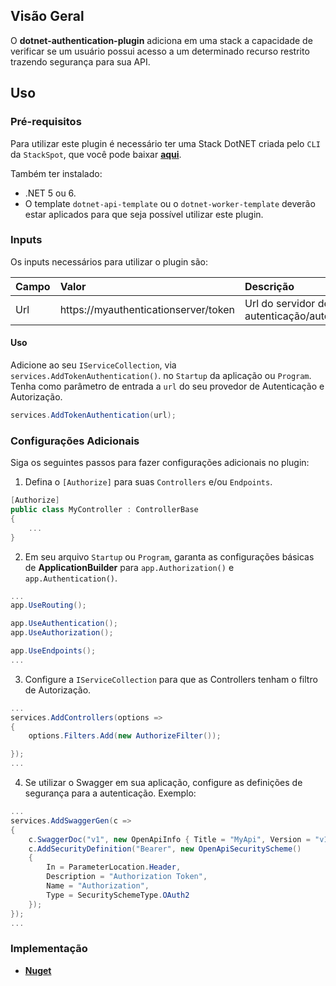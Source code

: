 ## **Visão Geral**
O **dotnet-authentication-plugin** adiciona em uma stack a capacidade de verificar se um usuário possui acesso a um determinado recurso restrito trazendo segurança para sua API.

## **Uso**

### **Pré-requisitos**
Para utilizar este plugin é necessário ter uma Stack DotNET criada pelo `CLI` da `StackSpot`, que você pode baixar [**aqui**](https://stackspot.com/).

Também ter instalado:
- .NET 5 ou 6.
- O template `dotnet-api-template` ou o `dotnet-worker-template` deverão estar aplicados para que seja possível utilizar este plugin.

### **Inputs**
Os inputs necessários para utilizar o plugin são:  

| **Campo** | **Valor** | **Descrição** |
| :--- | :--- | :--- |
| Url | https://myauthenticationserver/token | Url do servidor de autenticação/autorização |

#### Uso

Adicione ao seu `IServiceCollection`, via `services.AddTokenAuthentication()`. no `Startup` da aplicação ou `Program`. Tenha como parâmetro de entrada a `url` do seu provedor de Autenticação e Autorização. 

```csharp
services.AddTokenAuthentication(url);
```

### Configurações Adicionais

Siga os seguintes passos para fazer configurações adicionais no plugin:  

1. Defina o `[Authorize]` para suas `Controllers` e/ou `Endpoints`. 

```csharp
[Authorize]
public class MyController : ControllerBase
{
    ...
}
```

2. Em seu arquivo `Startup` ou `Program`, garanta as configurações básicas de **ApplicationBuilder** para `app.Authorization()` e `app.Authentication()`. 

```csharp
...
app.UseRouting();

app.UseAuthentication();
app.UseAuthorization();

app.UseEndpoints();
...
```

3. Configure a `IServiceCollection` para que as Controllers tenham o filtro de Autorização.

```csharp
...
services.AddControllers(options => 
{
    options.Filters.Add(new AuthorizeFilter());

});
...
```

4. Se utilizar o Swagger em sua aplicação, configure as definições de segurança para a autenticação. Exemplo:

```csharp
...
services.AddSwaggerGen(c => 
{
    c.SwaggerDoc("v1", new OpenApiInfo { Title = "MyApi", Version = "v1"});
    c.AddSecurityDefinition("Bearer", new OpenApiSecurityScheme()
    {
        In = ParameterLocation.Header,
        Description = "Authorization Token",
        Name = "Authorization",
        Type = SecuritySchemeType.OAuth2
    });
});
...
```

### **Implementação**
- [**Nuget**](https://www.nuget.org/packages/StackSpot.Authentication/)
